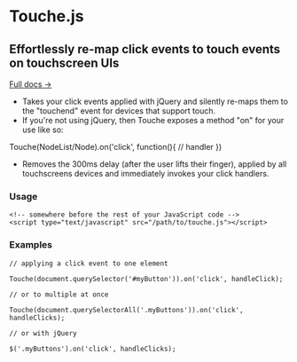 Touche.js
======

## Effortlessly re-map click events to touch events on touchscreen UIs

[Full docs &rarr;](http://benhowdle.im/touche)

<ul>
		<li>Takes your click events applied with jQuery and silently re-maps them to the "touchend" event for devices that support touch.</li>
		<li>If you're not using jQuery, then Touche exposes a method "on" for your use like so:</li>
</ul>
	Touche(NodeList/Node).on('click', function(){ // handler })
<ul>
		<li>Removes the 300ms delay (after the user lifts their finger), applied by all touchscreens devices and immediately invokes your click handlers.</li>
</ul>

### Usage

	<!-- somewhere before the rest of your JavaScript code -->
	<script type="text/javascript" src="/path/to/touche.js"></script>


### Examples

	// applying a click event to one element

	Touche(document.querySelector('#myButton')).on('click', handleClick);

	// or to multiple at once

	Touche(document.querySelectorAll('.myButtons')).on('click', handleClicks);

	// or with jQuery

	$('.myButtons').on('click', handleClicks);


